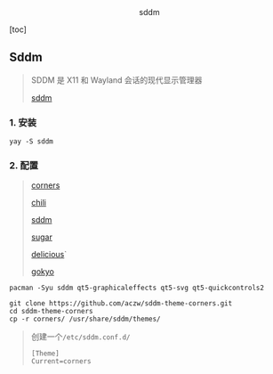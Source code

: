 <center>sddm</center>





[toc]







## Sddm

> SDDM 是 X11 和 Wayland 会话的现代显示管理器
>
> [sddm](https://github.com/sddm/sddm)









### 1. 安装

```shell
yay -S sddm
```





### 2. 配置

> [corners](https://github.com/aczw/sddm-theme-corners) 
>
> [chili](https://github.com/MarianArlt/sddm-chili)
>
> [sddm](https://github.com/catppuccin/sddm)
>
> [sugar](https://github.com/MarianArlt/sddm-sugar-light)
>
> [delicious](https://github.com/stuomas/delicious-sddm-theme)`
>
> [gokyo](https://github.com/rototrash/tokyo-night-sddm)

```shell
pacman -Syu sddm qt5-graphicaleffects qt5-svg qt5-quickcontrols2

git clone https://github.com/aczw/sddm-theme-corners.git
cd sddm-theme-corners
cp -r corners/ /usr/share/sddm/themes/
```

>创建一个`/etc/sddm.conf.d/`
>
>```shell
>[Theme]
>Current=corners
>```